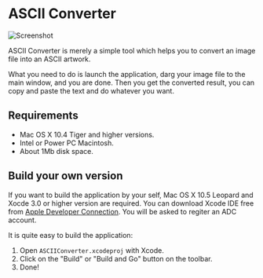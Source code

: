 # ASCII Converter

![Screenshot](http://cloud.github.com/downloads/zonble/cocoaascii/screenshot.jpg)

ASCII Converter is merely a simple tool which helps you to convert an image file into an ASCII artwork.

What you need to do is launch the application, darg your image file to the main window, and you are done. Then you get the converted result, you can copy and paste the text and do whatever you want.

## Requirements

* Mac OS X 10.4 Tiger and higher versions.
* Intel or Power PC Macintosh.
* About 1Mb disk space.

## Build your own version

If you want to build the application by your self, Mac OS X 10.5 Leopard and Xocde 3.0 or higher version are required. You can download Xcode IDE free from [Apple Developer Connection](http://developer.apple.com/). You will be asked to regiter an ADC account.

It is quite easy to build the application:

1. Open ```ASCIIConverter.xcodeproj``` with Xcode.
2. Click on the "Build" or "Build and Go" button on the toolbar.
3. Done!